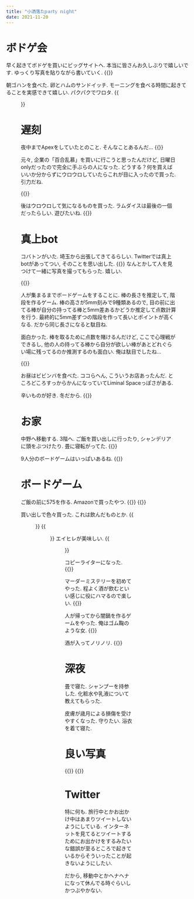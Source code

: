 ```yaml
---
title: "小洒落た𝕡𝕒𝕣𝕥𝕪 𝕟𝕚𝕘𝕙𝕥"
date: 2021-11-20
---
```


# ボドゲ会
早く起きてボドゲを買いにビッグサイトへ. 本当に皆さんお久しぶりで嬉しいです. ゆっくり写真を貼りながら書いていく.
{{<tweet user="dango_bot" id="1462602018837520389">}}

朝ゴハンを食べた. 卵とハムのサンドイッチ. モーニングを食べる時間に起きてることを実感できて嬉しい. パクパクでワロタ.
{{<figure src="/media/2021-11-20-morning.jpeg" alt="morning">}}

# 遅刻
夜中までApexをしていたとのこと. そんなことあるんだ...
{{<tweet user="dango_bot" id="1461875938065469443">}}

元々, 企業の「百合乱慕」を買いに行こうと思ったんだけど, 日曜日onlyだったので完全に手ぶらの人になった. どうする？何を買えばいいか分からずにウロウロしていたらこれが目に入ったので買った. 引力だね.

{{<tweet user="dango_bot" id="1461886284352212995">}}

後はウロウロして気になるものを買った. ラムダイスは最後の一個だったらしい. 遊びたいね.
{{<tweet user="dango_bot" id="1463453830377447431">}}

# 真上bot
コバトンがいた. 埼玉から出張してきてるらしい. Twitterでは真上botがあってつい, そのことを思い出した.
{{<tweet user="dango_bot" id="1461897864708177924">}}
なんとかして人を見つけて一緒に写真を撮ってもらった. 嬉しい.

{{<tweet user="dango_bot" id="1461904790858784768">}}


人が集まるまでボードゲームをすることに. 棒の長さを推定して, 階段を作るゲーム. 棒の高さが5mm刻みで9種類あるので, 目の前に出てる棒が自分の持ってる棒と5mm差あるかどうか推定して点数計算を行う. 最終的に5mm差ずつの階段を作って長いとポイントが高くなる. だから同じ長さになると駄目ね.

面白かった. 棒を取るために点数を賭けるんだけど, ここで心理戦ができるし, 他の人の持ってる棒から自分が欲しい棒があとどれぐらい場に残ってるのか推測するのも面白い. 俺は駄目でしたね...

{{<tweet user="dango_bot" id="1462602971347177472">}}

お昼はビビンバを食べた. ココらへん, こういうお店あったんだ. ところどころすっからかんになっていてLiminal Spaceっぽさがある. 

辛いものが好き. 冬だから.
{{<tweet user="dango_bot" id="1461945213975339010">}}

# お家
中野へ移動する. 3階へ. ご飯を買い出しに行ったり, シャンデリアに頭をぶつけたり. 畳に寝転がってた.
{{<tweet user="dango_bot" id="1462603753018716168">}}

9人分のボードゲームはいっぱいあるね.
{{<tweet user="dango_bot" id="1462604038805987328">}}

# ボードゲーム
ご飯の前に575を作る. Amazonで買ったやつ.
{{<tweet user="dango_bot" id="1461997054645862402">}}
{{<tweet user="dango_bot" id="1462001784222670848">}}

買い出しで色々買った. これは飲んだものとか.
{{<figure src="/media/2021-11-20-pizza.jpeg" alt="pizza">}}
{{<figure src="/media/2021-11-20-drink1.jpeg" alt="drink1">}}
エイヒレが美味しい.
{{<figure src="/media/2021-11-20-eihire.jpeg" alt="eihire">}}

コピーライターになった.
{{<tweet user="dango_bot" id="1462604724679548932">}}

マーダーミステリーを初めてやった. 程よく酒が飲むといい感じに役にハマるので楽しい.
{{<tweet user="dango_bot" id="1462604488364097537">}}

人が帰ってから闇鍋を作るゲームをやった. 俺はゴム鞠のような女.
{{<tweet user="dango_bot" id="1462605040430903306">}}

酒が入ってノリノリ.
{{<tweet user="dango_bot" id="1462605230730715145">}}

# 深夜
畳で寝た. シャンプーを持参した. 化粧水や乳液について教えてもらった.

皮膚が歳月による損傷を受けやすくなった. 守りたい. 浴衣を着て寝た.
# 良い写真
{{<tweet user="dango_bot" id="1462603293197148161">}}
{{<tweet user="dango_bot" id="1462605961781080064">}}
# Twitter
特に何も. 旅行中とかお出かけ中はあまりツイートしないようにしている. インターネットを見てるとツイートするためにお出かけをするみたいな錯誤が至るところで起きているからそういったことが起きないようにしたい.

だから, 移動中とかヘナヘナになって休んでる時ぐらいしかつぶやかない.